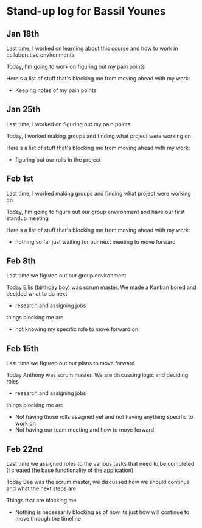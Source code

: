 # Stand-up log for Bassil Younes

## Jan 18th

Last time, I worked on learning about this course and how to work in collaborative environments

Today, I'm going to work on figuring out my pain points

Here's a list of stuff that's blocking me from moving ahead with my work:

- Keeping notes of my pain points

## Jan 25th

Last time, I worked on figuring out my pain points

Today, I worked making groups and finding what project were working on

Here's a list of stuff that's blocking me from moving ahead with my work:

- figuring out our rolls in the project

## Feb 1st

Last time, I worked making groups and finding what project were working on

Today, I'm going to figure out our group environment and have our first standup meeting

Here's a list of stuff that's blocking me from moving ahead with my work:

- nothing so far just waiting for our next meeting to move forward

## Feb 8th

Last time we figured out our group environment

Today Ellis (birthday boy) was scrum master. We made a Kanban bored and decided what to do next

- research and assigning jobs

things blocking me are

- not knowing my specific role to move forward on

## Feb 15th

Last time we figured out our plans to move forward

Today Anthony was scrum master. We are discussing logic and deciding roles

- research and assigning jobs

things blocking me are

- Not having those rolls assigned yet and not having anything specific to work on
- Not having our team meeting and how to move forward

## Feb 22nd

Last time we assigned roles to the various tasks that need to be completed (I created the base functionality of the application)

Today Bea was the scrum master, we discussed how we should continue and what the next steps are

Things that are blocking me

- Nothing is necessarily blocking as of now its just how will continue to move through the timeline
